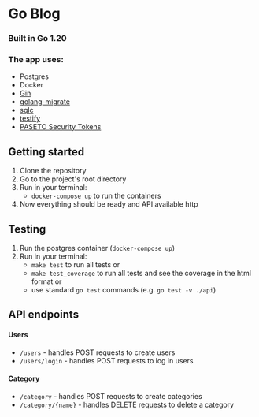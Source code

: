 # Go Blog 

### Built in Go 1.20

### The app uses:
- Postgres
- Docker
- [Gin](https://github.com/gin-gonic/gin)
- [golang-migrate](https://github.com/golang-migrate/migrate)
- [sqlc](https://github.com/kyleconroy/sqlc)
- [testify](https://github.com/stretchr/testify)
- [PASETO Security Tokens](github.com/o1egl/paseto)

## Getting started
1. Clone the repository
2. Go to the project's root directory
3. Run in your terminal:
    - `docker-compose up` to run the containers
4. Now everything should be ready and API available http 

## Testing
1. Run the postgres container (`docker-compose up`)
2. Run in your terminal:
    - `make test` to run all tests
   or
    - `make test_coverage` to run all tests and see the coverage in the html format
   or
    - use standard `go test` commands (e.g. `go test -v ./api`)

## API endpoints
#### Users
 - `/users` - handles POST requests to create users
 - `/users/login` - handles POST requests to log in users

#### Category
 - `/category` - handles POST requests to create categories
 - `/category/{name}` - handles DELETE requests to delete a category

